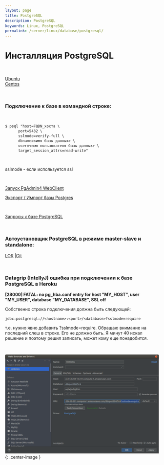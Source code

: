 ```yaml
---
layout: page
title: PostgreSQL
description: PostgreSQL
keywords: Linux, PostgreSQL
permalink: /server/linux/database/postgresql/
---
```


# Инсталляция PostgreSQL

<br/>

[Ubuntu](/server/linux/database/postgresql/setup/ubuntu/)  
[Centos](/server/linux/database/postgresql/setup/centos/)

<br/>

### Подключение к базе в командной строке:

<br/>

```
$ psql "host=FQDN_хоста \
      port=5432 \
      sslmode=verify-full \
      dbname=<имя базы данных> \
      user=<имя пользователя базы данных> \
      target_session_attrs=read-write"
```

<br/>

sslmode - если используется ssl

<br/>

[Запуск PgAdmin4 WebClient](/server/linux/database/postgresql/pgadmin/)

[Экспорт / Импорт базы Postgres](/server/linux/database/postgresql/export-import/)

<br/>

[Запросы к базе PostgreSQL](/server/linux/database/postgresql/queries/)

<br/>

### Автоустановщик PostgreSQL в режиме master-slave и standalone:

<a href="https://www.linux.org.ru/news/opensource/15245410">LOR</a> |<a href="https://github.com/Anton-PG/pgsql-for-you">Git</a>

<br/>

### Datagrip (IntellyJ) ошибка при подключении к базе PostgreSQL в Heroku

**[28000] FATAL: no pg_hba.conf entry for host "MY_HOST", user "MY_USER", database "MY_DATABASE", SSL off**

Собственно строка подключения должна быть следующей:

```
jdbc:postgresql://<hostname>:<port>/<database>?sslmode=require
```

т.е. нужно явно добавить ?sslmode=require. Обращаю внимание на последний слеш в строке. Его не должно быть. Я минут 40 искал решение и поэтому решил записать, может кому еще понадобится.

<br/>

![no pg_hba.conf entry for host](/img/server/linux/database/postgresql/datagrip-postgresql-heroku.png 'no pg_hba.conf entry for host'){: .center-image }
